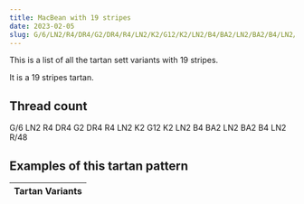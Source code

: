 ```yaml
---
title: MacBean with 19 stripes
date: 2023-02-05
slug: G/6/LN2/R4/DR4/G2/DR4/R4/LN2/K2/G12/K2/LN2/B4/BA2/LN2/BA2/B4/LN2/R/48
---
```

This is a list of all the tartan sett variants with 19 stripes.

It is a 19 stripes tartan.


## Thread count
G/6 LN2 R4 DR4 G2 DR4 R4 LN2 K2 G12 K2 LN2 B4 BA2 LN2 BA2 B4 LN2 R/48

## Examples of this tartan pattern

| Tartan Variants |
|---------------|
